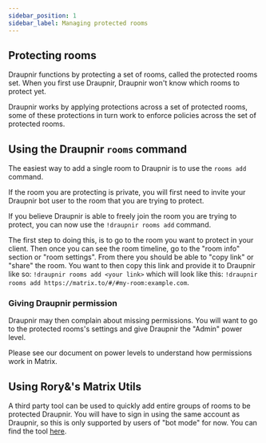 ```yaml
---
sidebar_position: 1
sidebar_label: Managing protected rooms
---
```


<!--
SPDX-FileCopyrightText: 2024 Gnuxie <Gnuxie@protonmail.com>

SPDX-License-Identifier: CC-BY-SA-4.0
-->

## Protecting rooms

Draupnir functions by protecting a set of rooms, called the protected rooms set.
When you first use Draupnir, Draupnir won't know which rooms to protect yet.

Draupnir works by applying protections across a set of protected rooms,
some of these protections in turn work to enforce policies across the set of
protected rooms.

## Using the Draupnir `rooms` command

The easiest way to add a single room to Draupnir is to use the `rooms add` command.

If the room you are protecting is private, you will first need to invite your
Draupnir bot user to the room that you are trying to protect.

If you believe Draupnir is able to freely join the room you are trying to protect,
you can now use the `!draupnir rooms add` command.

The first step to doing this, is to go to the room you want to protect in your
client. Then once you can see the room timeline, go to the "room info" section
or "room settings". From there you should be able to "copy link" or "share"
the room. You want to then copy this link and provide it to Draupnir like so:
`!draupnir rooms add <your link>` which will look like this:
`!draupnir rooms add https://matrix.to/#/#my-room:example.com`.

### Giving Draupnir permission

Draupnir may then complain about missing permissions. You will want to go
to the protected rooms's settings and give Draupnir the "Admin" power level.

Please see our document on power levels to understand how permissions work
in Matrix.

## Using Rory&'s Matrix Utils

A third party tool can be used to quickly add entire groups of rooms to
be protected Draupnir. You will have to sign in using the same account
as Draupnir, so this is only supported by users of "bot mode" for now.
You can find the tool [here](https://mru.rory.gay/Moderation/DraupnirProtectedRoomsEditor).
